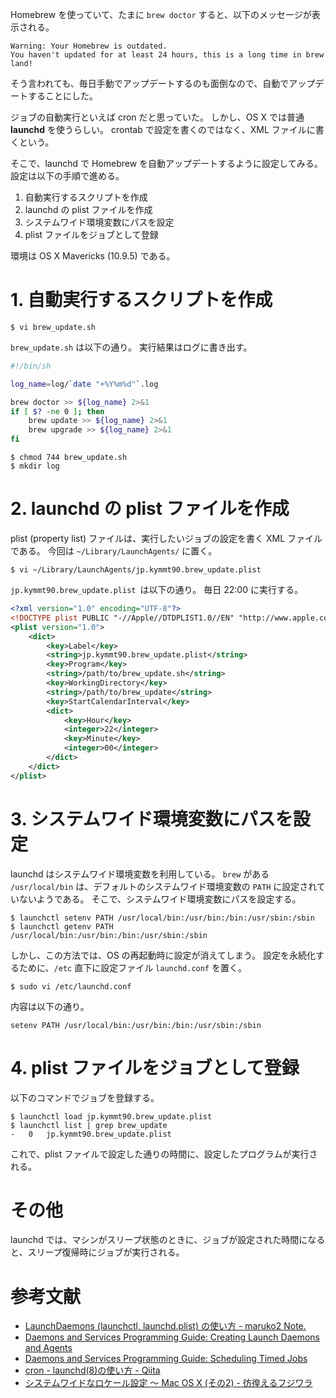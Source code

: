 <!-- launchd で Homebrew を自動アップデート -->
Homebrew を使っていて、たまに `brew doctor` すると、以下のメッセージが表示される。

    Warning: Your Homebrew is outdated.
    You haven't updated for at least 24 hours, this is a long time in brew land!

そう言われても、毎日手動でアップデートするのも面倒なので、自動でアップデートすることにした。

ジョブの自動実行といえば cron だと思っていた。
しかし、OS X では普通 **launchd** を使うらしい。
crontab で設定を書くのではなく、XML ファイルに書くという。

そこで、launchd で Homebrew を自動アップデートするように設定してみる。
設定は以下の手順で進める。

1. 自動実行するスクリプトを作成
2. launchd の plist ファイルを作成
3. システムワイド環境変数にパスを設定
4. plist ファイルをジョブとして登録

環境は OS X Mavericks (10.9.5) である。

# 1. 自動実行するスクリプトを作成

    $ vi brew_update.sh

`brew_update.sh` は以下の通り。
実行結果はログに書き出す。

```sh
#!/bin/sh

log_name=log/`date "+%Y%m%d"`.log

brew doctor >> ${log_name} 2>&1
if [ $? -ne 0 ]; then
	brew update >> ${log_name} 2>&1
	brew upgrade >> ${log_name} 2>&1
fi
```

    $ chmod 744 brew_update.sh
    $ mkdir log

# 2. launchd の plist ファイルを作成

plist (property list) ファイルは、実行したいジョブの設定を書く XML ファイルである。
今回は `~/Library/LaunchAgents/` に置く。

    $ vi ~/Library/LaunchAgents/jp.kymmt90.brew_update.plist

`jp.kymmt90.brew_update.plist `は以下の通り。
毎日 22:00 に実行する。

```xml
<?xml version="1.0" encoding="UTF-8"?>
<!DOCTYPE plist PUBLIC "-//Apple//DTDPLIST1.0//EN" "http://www.apple.com/DTDs/PropertyList-1.0.dtd">
<plist version="1.0">
    <dict>
        <key>Label</key>
        <string>jp.kymmt90.brew_update.plist</string>
        <key>Program</key>
        <string>/path/to/brew_update.sh</string>
        <key>WorkingDirectory</key>
        <string>/path/to/brew_update</string>
        <key>StartCalendarInterval</key>
        <dict>
            <key>Hour</key>
            <integer>22</integer>
            <key>Minute</key>
            <integer>00</integer>
        </dict>
    </dict>
</plist>
```

# 3. システムワイド環境変数にパスを設定

launchd はシステムワイド環境変数を利用している。
`brew` がある `/usr/local/bin` は、デフォルトのシステムワイド環境変数の `PATH` に設定されていないようである。
そこで、システムワイド環境変数にパスを設定する。

    $ launchctl setenv PATH /usr/local/bin:/usr/bin:/bin:/usr/sbin:/sbin
	$ launchctl getenv PATH
	/usr/local/bin:/usr/bin:/bin:/usr/sbin:/sbin

しかし、この方法では、OS の再起動時に設定が消えてしまう。
設定を永続化するために、`/etc` 直下に設定ファイル `launchd.conf` を置く。

    $ sudo vi /etc/launchd.conf

内容は以下の通り。

    setenv PATH /usr/local/bin:/usr/bin:/bin:/usr/sbin:/sbin

# 4. plist ファイルをジョブとして登録

以下のコマンドでジョブを登録する。

    $ launchctl load jp.kymmt90.brew_update.plist
	$ launchctl list | grep brew_update
    -	0	jp.kymmt90.brew_update.plist

これで、plist ファイルで設定した通りの時間に、設定したプログラムが実行される。

# その他

launchd では、マシンがスリープ状態のときに、ジョブが設定された時間になると、スリープ復帰時にジョブが実行される。

# 参考文献

* [LaunchDaemons (launchctl, launchd.plist) の使い方 - maruko2 Note.](http://www.maruko2.com/mw/LaunchDaemons_\(launchctl,_launchd.plist\)_%E3%81%AE%E4%BD%BF%E3%81%84%E6%96%B9#launchd.plist_.E3.83.95.E3.82.A1.E3.82.A4.E3.83.AB.E3.82.92.E7.BD.AE.E3.81.8F.E3.83.87.E3.82.A3.E3.83.AC.E3.82.AF.E3.83.88.E3.83.AA)
* [Daemons and Services Programming Guide: Creating Launch Daemons and Agents](https://developer.apple.com/library/mac/documentation/macosx/conceptual/bpsystemstartup/chapters/CreatingLaunchdJobs.html#//apple_ref/doc/uid/TP40001762-104142)
* [Daemons and Services Programming Guide: Scheduling Timed Jobs](https://developer.apple.com/library/mac/documentation/macosx/conceptual/bpsystemstartup/chapters/ScheduledJobs.html)
* [cron - launchd(8)の使い方 - Qiita](http://qiita.com/archinwater/items/4c2e9174e4898a197de6)
* [システムワイドなロケール設定 ～ Mac OS X (その2) - 彷徨えるフジワラ](http://d.hatena.ne.jp/flying-foozy/20140204/1391520123)
